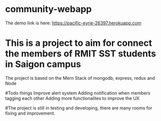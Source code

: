 # community-webapp
The demo link is here: https://pacific-eyrie-26397.herokuapp.com
# This is a project to aim for connect the members of RMIT SST students in Saigon campus
The project is based on the Mern Stack of mongodb, express, redux and Node

#Todo things
Improve alert system
Adding notification when members tagging each other
Adding more functionalites to improve the UX



#The project is still in testing and developing, there are many rooms for fixing and improvement.
